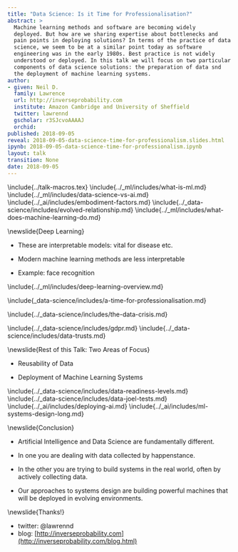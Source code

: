 ```yaml
---
title: "Data Science: Is it Time for Professionalisation?"
abstract: >
  Machine learning methods and software are becoming widely
  deployed. But how are we sharing expertise about bottlenecks and
  pain points in deploying solutions? In terms of the practice of data
  science, we seem to be at a similar point today as software
  engineering was in the early 1980s. Best practice is not widely
  understood or deployed. In this talk we will focus on two particular
  components of data science solutions: the preparation of data snd
  the deployment of machine learning systems. 
author:
- given: Neil D.
  family: Lawrence
  url: http://inverseprobability.com
  institute: Amazon Cambridge and University of Sheffield
  twitter: lawrennd
  gscholar: r3SJcvoAAAAJ
  orchid: 
published: 2018-09-05
reveal: 2018-09-05-data-science-time-for-professionalism.slides.html
ipynb: 2018-09-05-data-science-time-for-professionalism.ipynb
layout: talk
transition: None
date: 2018-09-05
---
```


\include{../talk-macros.tex}
\include{../_ml/includes/what-is-ml.md}
\include{../_ml/includes/data-science-vs-ai.md}
\include{../_ai/includes/embodiment-factors.md}
\include{../_data-science/includes/evolved-relationship.md}
\include{../_ml/includes/what-does-machine-learning-do.md}

\newslide{Deep Learning}

* These are interpretable models: vital for disease etc.

* Modern machine learning methods are less interpretable

* Example: face recognition

\include{../_ml/includes/deep-learning-overview.md}

\include{_data-science/includes/a-time-for-professionalisation.md}

\include{../_data-science/includes/the-data-crisis.md}

\include{../_data-science/includes/gdpr.md}
\include{../_data-science/includes/data-trusts.md}


\newslide{Rest of this Talk: Two Areas of Focus}

* Reusability of Data

* Deployment of Machine Learning Systems

\include{../_data-science/includes/data-readiness-levels.md}
\include{../_data-science/includes/data-joel-tests.md}
\include{../_ai/includes/deploying-ai.md}
\include{../_ai/includes/ml-systems-design-long.md}

\newslide{Conclusion}

* Artificial Intelligence and Data Science are fundamentally different.

* In one you are dealing with data collected by happenstance.

* In the other you are trying to build systems in the real world, often by actively collecting data.

* Our approaches to systems design are building powerful machines that
will be deployed in evolving environments.


\newslide{Thanks!}

* twitter: \@lawrennd
* blog: [http://inverseprobability.com](http://inverseprobability.com/blog.html)
